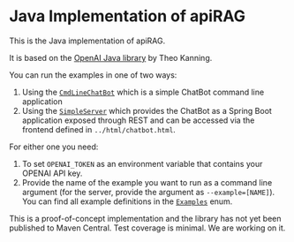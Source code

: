 # Java Implementation of apiRAG

This is the Java implementation of apiRAG.

It is based on the [OpenAI Java library](https://github.com/TheoKanning/openai-java) by Theo Kanning.

You can run the examples in one of two ways:
1. Using the [`CmdLineChatBot`](test/java/com/datasqrl/ai/CmdLineChatBot.java) which is a simple ChatBot command line application
2. Using the [`SimpleServer`](test/java/com/datasqrl/ai/spring/SimpleServer.java) which provides the ChatBot as a Spring Boot application exposed through REST and can be accessed via the frontend defined in `../html/chatbot.html`.

For either one you need:
1. To set `OPENAI_TOKEN` as an environment variable that contains your OPENAI API key.
2. Provide the name of the example you want to run as a command line argument (for the server, provide the argument as `--example=[NAME]`). You can find all example definitions in the [`Examples`](test/java/com/datasqrl/ai/Examples.java) enum. 

This is a proof-of-concept implementation and the library has not yet been published to Maven Central. Test coverage is minimal. We are working on it.